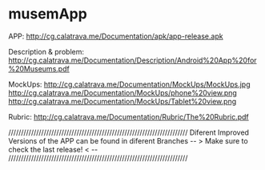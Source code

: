 # musemApp

APP: http://cg.calatrava.me/Documentation/apk/app-release.apk

Description & problem: http://cg.calatrava.me/Documentation/Description/Android%20App%20for%20Museums.pdf

MockUps: http://cg.calatrava.me/Documentation/MockUps/MockUps.jpg
        http://cg.calatrava.me/Documentation/MockUps/phone%20view.png
        http://cg.calatrava.me/Documentation/MockUps/Tablet%20view.png
        
Rubric: http://cg.calatrava.me/Documentation/Rubric/The%20Rubric.pdf

///////////////////////////////////////////////////////////////////////
Diferent Improved Versions of the APP can be found in diferent Branches
-- > Make sure to check the last release! < --
///////////////////////////////////////////////////////////////////////

